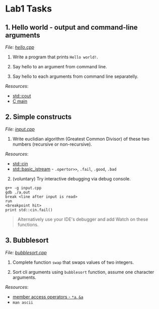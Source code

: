 # Lab1 Tasks

## 1. Hello world - output and command-line arguments
*File: [hello.cpp](./hello.cpp)*

1. Write a program that prints `Hello world!`.

2. Say hello to an argument from command line.

3. Say hello to each arguments from command line separatelly.

*Resources*:
* [std::cout](https://en.cppreference.com/w/cpp/io/cout)
* [C main](https://en.cppreference.com/w/cpp/language/main_function)

## 2. Simple constructs
*File: [input.cpp](./input.cpp)*

1. Write euclidian algorithm (Greatest Common Divisor) of these two numbers (recursive or non-recursive).

*Resources*:
* [std::cin](https://en.cppreference.com/w/cpp/io/cin)
* [std::basic_istream](https://en.cppreference.com/w/cpp/io/basic_istream) - `.opertor>>`, `.fail`, `.good`, `.bad`

2. (voluntary) Try interactive debugging via debug console.
```
g++ -g input.cpp
gdb ./a.out
break <line after input is read>
run
<breakpoint hit>
print std::cin.fail()
```

> Alternatively use your IDE's debugger and add Watch on these functions.

## 3. Bubblesort
*File: [bubblesort.cpp](./bubblesort.cpp)*

1. Complete function `swap` that swaps values of two integers.

2. Sort cli arguments using `bubblesort` function, assume one character arguments.

*Resources*:
* [member access operators - `*a`, `&a`](https://en.cppreference.com/w/c/language/operator_member_access)
* `man ascii`

